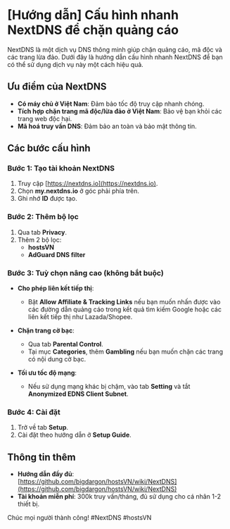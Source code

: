 # [Hướng dẫn] Cấu hình nhanh NextDNS để chặn quảng cáo

NextDNS là một dịch vụ DNS thông minh giúp chặn quảng cáo, mã độc và các trang lừa đảo. Dưới đây là hướng dẫn cấu hình nhanh NextDNS để bạn có thể sử dụng dịch vụ này một cách hiệu quả.

## Ưu điểm của NextDNS
- **Có máy chủ ở Việt Nam**: Đảm bảo tốc độ truy cập nhanh chóng.
- **Tích hợp chặn trang mã độc/lừa đảo ở Việt Nam**: Bảo vệ bạn khỏi các trang web độc hại.
- **Mã hoá truy vấn DNS**: Đảm bảo an toàn và bảo mật thông tin.

## Các bước cấu hình

### Bước 1: Tạo tài khoản NextDNS
1. Truy cập [https://nextdns.io](https://nextdns.io).
2. Chọn **my.nextdns.io** ở góc phải phía trên.
3. Ghi nhớ **ID** được tạo.

### Bước 2: Thêm bộ lọc
1. Qua tab **Privacy**.
2. Thêm 2 bộ lọc:
   - **hostsVN**
   - **AdGuard DNS filter**

### Bước 3: Tuỳ chọn nâng cao (không bắt buộc)
- **Cho phép liên kết tiếp thị**: 
  - Bật **Allow Affiliate & Tracking Links** nếu bạn muốn nhấn được vào các đường dẫn quảng cáo trong kết quả tìm kiếm Google hoặc các liên kết tiếp thị như Lazada/Shopee.
  
- **Chặn trang cờ bạc**:
  - Qua tab **Parental Control**.
  - Tại mục **Categories**, thêm **Gambling** nếu bạn muốn chặn các trang có nội dung cờ bạc.

- **Tối ưu tốc độ mạng**:
  - Nếu sử dụng mạng khác bị chậm, vào tab **Setting** và tắt **Anonymized EDNS Client Subnet**.

### Bước 4: Cài đặt
1. Trở về tab **Setup**.
2. Cài đặt theo hướng dẫn ở **Setup Guide**.

## Thông tin thêm
- **Hướng dẫn đầy đủ**: [https://github.com/bigdargon/hostsVN/wiki/NextDNS](https://github.com/bigdargon/hostsVN/wiki/NextDNS)
- **Tài khoản miễn phí**: 300k truy vấn/tháng, đủ sử dụng cho cá nhân 1-2 thiết bị.

Chúc mọi người thành công! #NextDNS #hostsVN
